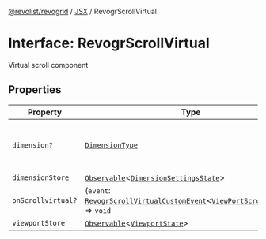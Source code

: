 [@revolist/revogrid](README.md) / [JSX](Namespace.JSX.md) / RevogrScrollVirtual

# Interface: RevogrScrollVirtual

Virtual scroll component

## Properties

| Property | Type | Description | Defined in |
| ------ | ------ | ------ | ------ |
| `dimension?` | [`DimensionType`](TypeAlias.DimensionType.md) | Scroll dimension (`X` - `rgCol` or `Y` - `rgRow`) | [src/components.d.ts:2169](https://github.com/revolist/revogrid/blob/834ef2bcc7d11d36bb9e66716a7f07087a633494/src/components.d.ts#L2169) |
| `dimensionStore` | [`Observable`](TypeAlias.Observable.md)\<[`DimensionSettingsState`](Interface.DimensionSettingsState.md)\> | Dimensions | [src/components.d.ts:2173](https://github.com/revolist/revogrid/blob/834ef2bcc7d11d36bb9e66716a7f07087a633494/src/components.d.ts#L2173) |
| `onScrollvirtual?` | (`event`: [`RevogrScrollVirtualCustomEvent`](Interface.RevogrScrollVirtualCustomEvent.md)\<[`ViewPortScrollEvent`](TypeAlias.ViewPortScrollEvent.md)\>) => `void` | Scroll event | [src/components.d.ts:2177](https://github.com/revolist/revogrid/blob/834ef2bcc7d11d36bb9e66716a7f07087a633494/src/components.d.ts#L2177) |
| `viewportStore` | [`Observable`](TypeAlias.Observable.md)\<[`ViewportState`](Interface.ViewportState.md)\> | Viewport | [src/components.d.ts:2181](https://github.com/revolist/revogrid/blob/834ef2bcc7d11d36bb9e66716a7f07087a633494/src/components.d.ts#L2181) |
